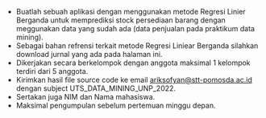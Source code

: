 - Buatlah sebuah aplikasi dengan menggunakan metode Regresi Linier Berganda untuk memprediksi stock persediaan barang dengan meggunakan data yang sudah ada (data penjualan pada praktikum data mining).
- Sebagai bahan refrensi terkait metode Regresi Liniear Berganda silahkan download jurnal yang ada pada halaman ini.
- Dikerjakan secara berkelompok dengan anggota maksimal 1 kelompok terdiri dari 5 anggota.
- Kirimkan hasil file source code ke email ariksofyan@stt-pomosda.ac.id dengan subject UTS_DATA_MINING_UNP_2022.
- Sertakan juga NIM dan Nama mahasiswa.
- Maksimal pengumpulan sebelum pertemuan minggu depan.
